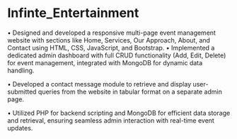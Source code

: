 # Infinte_Entertainment
• Designed and developed a responsive multi-page event management website with sections like Home, Services, Our Approach, About, and Contact using HTML, CSS, JavaScript, and Bootstrap.
• Implemented a dedicated admin dashboard with full CRUD functionality (Add, Edit, Delete) for event management, integrated with MongoDB for dynamic data handling.

• Developed a contact message module to retrieve and display user-submitted queries from the website in tabular format on a separate admin page.

• Utilized PHP for backend scripting and MongoDB for efficient data storage and retrieval, ensuring seamless admin interaction with real-time event updates.

